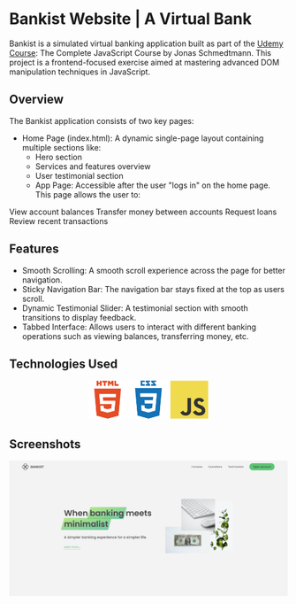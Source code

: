 # Bankist Website | A Virtual Bank

Bankist is a simulated virtual banking application built as part of the [Udemy Course](https://www.udemy.com/course/the-complete-javascript-course/): The Complete JavaScript Course by Jonas Schmedtmann. This project is a frontend-focused exercise aimed at mastering advanced DOM manipulation techniques in JavaScript.

## Overview
The Bankist application consists of two key pages:

- Home Page (index.html): A dynamic single-page layout containing multiple sections like:
  - Hero section
  - Services and features overview
  - User testimonial section
  - App Page: Accessible after the user "logs in" on the home page. This page allows the user to:

View account balances
Transfer money between accounts
Request loans
Review recent transactions

## Features
- Smooth Scrolling: A smooth scroll experience across the page for better navigation.
- Sticky Navigation Bar: The navigation bar stays fixed at the top as users scroll.
- Dynamic Testimonial Slider: A testimonial section with smooth transitions to display feedback.
- Tabbed Interface: Allows users to interact with different banking operations such as viewing balances, transferring money, etc.

## Technologies Used
<p align="center">
<img src="https://github.com/devicons/devicon/blob/master/icons/html5/html5-plain-wordmark.svg" alt="html5"  width="70" height="70"/>
<img src="https://github.com/devicons/devicon/blob/master/icons/css3/css3-plain-wordmark.svg" alt="css3" width="70" height="70"/>
<img src="https://github.com/devicons/devicon/blob/master/icons/javascript/javascript-original.svg" alt="javascript" width="70" height="70"/>
</p>

## Screenshots

![Home Page](https://github.com/pheyboer/Bankist-Website/blob/main/img/bankistwebsite.png)

